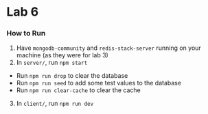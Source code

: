# Lab 6

### How to Run

1. Have `mongodb-community` and `redis-stack-server` running on your machine (as they were for lab 3)
2. In `server/`, run `npm start`

- Run `npm run drop` to clear the database
- Run `npm run seed` to add some test values to the database
- Run `npm run clear-cache` to clear the cache

3. In `client/`, run `npm run dev`
